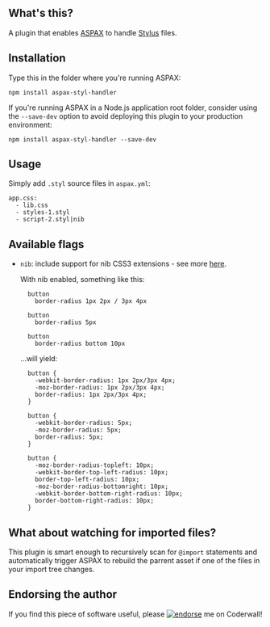 ## What's this?
A plugin that enables [ASPAX](http://aspax.github.io) to handle [Stylus](http://learnboost.github.io/stylus) files.

## Installation
Type this in the folder where you're running ASPAX:

    npm install aspax-styl-handler

If you're running ASPAX in a Node.js application root folder, consider using the `--save-dev` option to avoid deploying this plugin to your production environment:

    npm install aspax-styl-handler --save-dev

## Usage
Simply add `.styl` source files in `aspax.yml`:

    app.css:
      - lib.css
      - styles-1.styl
      - script-2.styl|nib

## Available flags

- `nib`: include support for nib CSS3 extensions - see more [here](http://visionmedia.github.io/nib).

  With nib enabled, something like this:

        button
          border-radius 1px 2px / 3px 4px

        button
          border-radius 5px

        button
          border-radius bottom 10px

  ...will yield:

        button {
          -webkit-border-radius: 1px 2px/3px 4px;
          -moz-border-radius: 1px 2px/3px 4px;
          border-radius: 1px 2px/3px 4px;
        }

        button {
          -webkit-border-radius: 5px;
          -moz-border-radius: 5px;
          border-radius: 5px;
        }

        button {
          -moz-border-radius-topleft: 10px;
          -webkit-border-top-left-radius: 10px;
          border-top-left-radius: 10px;
          -moz-border-radius-bottomright: 10px;
          -webkit-border-bottom-right-radius: 10px;
          border-bottom-right-radius: 10px;
        }

## What about watching for imported files?
This plugin is smart enough to recursively scan for `@import` statements and automatically trigger ASPAX to rebuild the parrent asset if one of the files in your import tree changes.

## Endorsing the author
If you find this piece of software useful, please [![endorse](https://api.coderwall.com/icflorescu/endorsecount.png)](https://coderwall.com/icflorescu) me on Coderwall!

